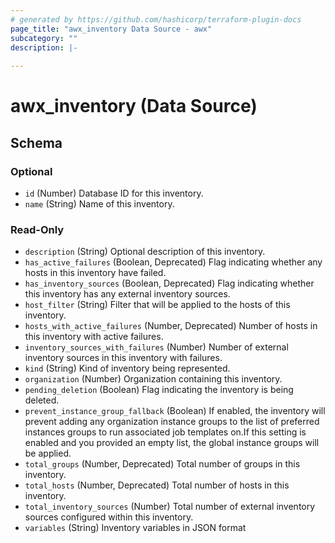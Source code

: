 ```yaml
---
# generated by https://github.com/hashicorp/terraform-plugin-docs
page_title: "awx_inventory Data Source - awx"
subcategory: ""
description: |-
  
---
```


# awx_inventory (Data Source)





<!-- schema generated by tfplugindocs -->
## Schema

### Optional

- `id` (Number) Database ID for this inventory.
- `name` (String) Name of this inventory.

### Read-Only

- `description` (String) Optional description of this inventory.
- `has_active_failures` (Boolean, Deprecated) Flag indicating whether any hosts in this inventory have failed.
- `has_inventory_sources` (Boolean, Deprecated) Flag indicating whether this inventory has any external inventory sources.
- `host_filter` (String) Filter that will be applied to the hosts of this inventory.
- `hosts_with_active_failures` (Number, Deprecated) Number of hosts in this inventory with active failures.
- `inventory_sources_with_failures` (Number) Number of external inventory sources in this inventory with failures.
- `kind` (String) Kind of inventory being represented.
- `organization` (Number) Organization containing this inventory.
- `pending_deletion` (Boolean) Flag indicating the inventory is being deleted.
- `prevent_instance_group_fallback` (Boolean) If enabled, the inventory will prevent adding any organization instance groups to the list of preferred instances groups to run associated job templates on.If this setting is enabled and you provided an empty list, the global instance groups will be applied.
- `total_groups` (Number, Deprecated) Total number of groups in this inventory.
- `total_hosts` (Number, Deprecated) Total number of hosts in this inventory.
- `total_inventory_sources` (Number) Total number of external inventory sources configured within this inventory.
- `variables` (String) Inventory variables in JSON format
